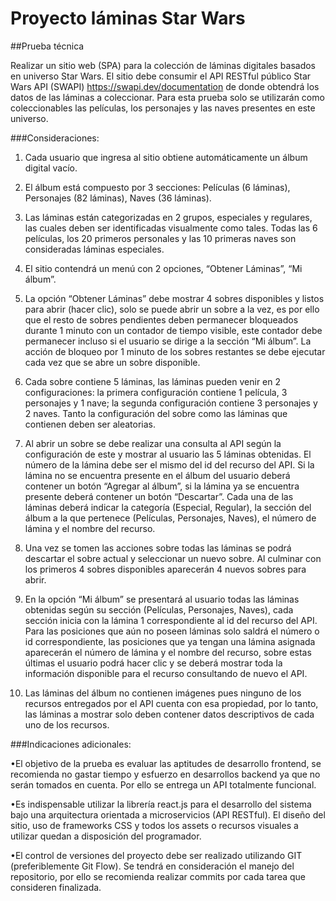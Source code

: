 # Proyecto láminas Star Wars

##Prueba técnica

Realizar un sitio web (SPA) para la colección de láminas digitales basados en universo Star Wars. El sitio debe consumir el API RESTful público Star Wars API (SWAPI) https://swapi.dev/documentation de donde obtendrá los datos de las láminas a coleccionar. Para esta prueba solo se utilizarán como coleccionables las películas, los personajes y las naves presentes en este universo.

###Consideraciones:

1. Cada usuario que ingresa al sitio obtiene automáticamente un álbum digital vacío.

2. El álbum está compuesto por 3 secciones: Películas (6 láminas), Personajes (82 láminas), Naves (36 láminas).

3. Las láminas están categorizadas en 2 grupos, especiales y regulares, las cuales deben ser identificadas visualmente como tales. Todas las 6 películas, los 20 primeros personales y las 10 primeras naves son consideradas láminas especiales.

4. El sitio contendrá un menú con 2 opciones, “Obtener Láminas”, “Mi álbum”.

5. La opción “Obtener Láminas” debe mostrar 4 sobres disponibles y listos para abrir (hacer clic), solo se puede abrir un sobre a la vez, es por ello que el resto de sobres pendientes deben permanecer bloqueados durante 1 minuto con un contador de tiempo visible, este contador debe permanecer incluso si el usuario se dirige a la sección “Mi álbum”. La acción de bloqueo por 1 minuto de los sobres restantes se debe ejecutar cada vez que se abre un sobre disponible.

6. Cada sobre contiene 5 láminas, las láminas pueden venir en 2 configuraciones: la primera configuración contiene 1 película, 3 personajes y 1 nave; la segunda configuración contiene 3 personajes y 2 naves. Tanto la configuración del sobre como las láminas que contienen deben ser aleatorias.

7. Al abrir un sobre se debe realizar una consulta al API según la configuración de este y mostrar al usuario las 5 láminas obtenidas. El número de la lámina debe ser el mismo del id del recurso del API. Si la lámina no se encuentra presente en el álbum del usuario deberá contener un botón “Agregar al álbum”, si la lámina ya se encuentra presente deberá contener un botón “Descartar”. Cada una de las láminas deberá indicar la categoría (Especial, Regular), la sección del álbum a la que pertenece (Películas, Personajes, Naves), el número de lámina y el nombre del recurso.

8. Una vez se tomen las acciones sobre todas las láminas se podrá descartar el sobre actual y seleccionar un nuevo sobre. Al culminar con los primeros 4 sobres disponibles aparecerán 4 nuevos sobres para abrir.

9. En la opción “Mi álbum” se presentará al usuario todas las láminas obtenidas según su sección (Películas, Personajes, Naves), cada sección inicia con la lámina 1 correspondiente al id del recurso del API. Para las posiciones que aún no poseen láminas solo saldrá el
número o id correspondiente, las posiciones que ya tengan una lámina asignada aparecerán el número de lámina y el nombre del recurso, sobre estas últimas el usuario podrá hacer clic y se deberá mostrar toda la información disponible para el recurso consultando de nuevo el API.

10. Las láminas del álbum no contienen imágenes pues ninguno de los recursos entregados por el API cuenta con esa propiedad, por lo tanto, las láminas a mostrar solo deben contener datos descriptivos de cada uno de los recursos.

###Indicaciones adicionales:

•El objetivo de la prueba es evaluar las aptitudes de desarrollo frontend, se recomienda no gastar tiempo y esfuerzo en desarrollos backend ya que no serán tomados en cuenta. Por ello se entrega un API totalmente funcional.

•Es indispensable utilizar la librería react.js para el desarrollo del sistema bajo una arquitectura orientada a microservicios (API RESTful). El diseño del sitio, uso de frameworks CSS y todos los assets o recursos visuales a utilizar quedan a disposición del programador.

•El control de versiones del proyecto debe ser realizado utilizando GIT (preferiblemente Git Flow). Se tendrá en consideración el manejo del repositorio, por ello se recomienda realizar commits por cada tarea que consideren finalizada.

